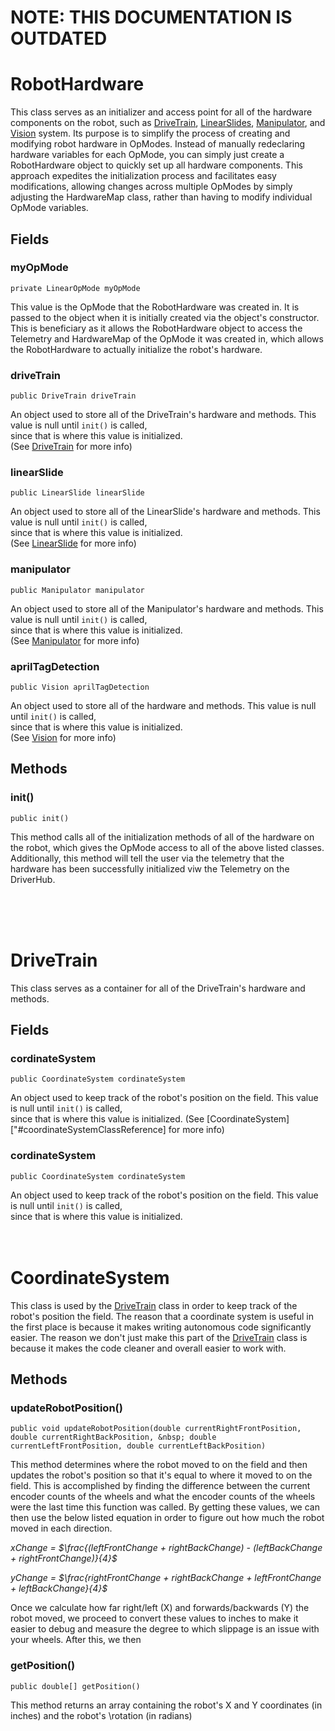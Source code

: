 # NOTE: THIS DOCUMENTATION IS OUTDATED #

# RobotHardware #
This class serves as an initializer and access point for all of the hardware components on the robot, such as
[DriveTrain][1], [LinearSlides][2], [Manipulator][3], and [Vision][4] system. Its purpose is to simplify the process
of creating and modifying robot hardware in OpModes. Instead of manually redeclaring hardware variables for each
OpMode, you can simply just create a RobotHardware object to quickly set up all hardware components. This approach
expedites the initialization process and facilitates easy modifications, allowing changes across multiple
OpModes by simply adjusting the HardwareMap class, rather than having to modify individual OpMode variables.

## Fields ##
### myOpMode ###
`private LinearOpMode myOpMode`

This value is the OpMode that the RobotHardware was created in. It is passed to the object when it is initially created
via the object's constructor. This is beneficiary as it allows the RobotHardware object to access the Telemetry and
HardwareMap of the OpMode it was created in, which allows the RobotHardware to actually initialize the robot's hardware.

### driveTrain ###
`public DriveTrain driveTrain`

An object used to store all of the DriveTrain's hardware and methods. This value is null until `init()` is called,  
since that is where this value is initialized.  
(See [DriveTrain](#driveTrainClassRef) for more info)

### linearSlide ###
`public LinearSlide linearSlide`

An object used to store all of the LinearSlide's hardware and methods. This value is null until `init()` is called,  
since that is where this value is initialized.  
(See [LinearSlide](#linearSlideClassRef) for more info)

### manipulator ###
`public Manipulator manipulator`

An object used to store all of the Manipulator's hardware and methods. This value is null until `init()` is called,  
since that is where this value is initialized.  
(See [Manipulator](#manipulatorClassReff) for more info)

### aprilTagDetection ###
`public Vision aprilTagDetection`

An object used to store all of the  hardware and methods. This value is null until `init()` is called,  
since that is where this value is initialized.  
(See [Vision](#visionClassRef) for more info)
## Methods ##
### init() ###
`public init()`

This method calls all of the initialization methods of all of the hardware on the robot, which gives the OpMode
access to all of the above listed classes. Additionally, this method will tell the user via the telemetry that
the hardware has been successfully initialized viw the Telemetry on the DriverHub.

<br/>
<br/>
<br/>

<div id="driveTrainClassRef"></div>

# DriveTrain #
This class serves as a container for all of the DriveTrain's hardware and methods. 

## Fields ##
### cordinateSystem ###
`public CoordinateSystem cordinateSystem`

An object used to keep track of the robot's position on the field. This value is null until `init()` is called,  
since that is where this value is initialized.
(See [CoordinateSystem]["#coordinateSystemClassReference] for more info)

### cordinateSystem ###
`public CoordinateSystem cordinateSystem`

An object used to keep track of the robot's position on the field. This value is null until `init()` is called,  
since that is where this value is initialized.
<br/>
<br/>
<br/>

<div id="coordinateSystemClassReference"></div>

# CoordinateSystem #
This class is used by the [DriveTrain][1] class in order to keep track of the robot's position the field.
The reason that a coordinate system is useful in the first place is because it makes writing autonomous code
significantly easier. The reason we don't just make this part of the [DriveTrain][1] class is because it makes the
code cleaner and overall easier to work with.

## Methods ##
### updateRobotPosition() ###
`public void updateRobotPosition(double currentRightFrontPosition, double currentRightBackPosition,
&nbsp; double currentLeftFrontPosition, double currentLeftBackPosition)`

This method determines where the robot moved to on the field and then updates the robot's position so that 
it's equal to where it moved to on the field. This is accomplished by finding the difference between the current 
encoder counts of the wheels and what the encoder counts of the wheels were the last time this function was called. 
By getting these values, we can then use the below listed equation in order to figure out how much the robot moved in each direction.

*xChange = $\frac{(leftFrontChange + rightBackChange) - (leftBackChange + rightFrontChange)}{4}$*

*yChange = $\frac{rightFrontChange + rightBackChange + leftFrontChange + leftBackChange}{4}$*

Once we calculate how far right/left (X) and forwards/backwards (Y) the robot moved, we proceed to convert 
these values to inches to make it easier to debug and measure the degree to which slippage is an issue with your wheels. 
After this, we then

### getPosition() ###
`public double[] getPosition()`

This method returns an array containing the robot's X and Y coordinates (in inches) and the robot's 
\rotation (in radians)

[1]: RobotSystems/Subsystems/DriveTrain.java
[1.1]: RobotSystems/Subsystems/SubsystemEnums/DriveMode.java
[2]: RobotSystems/Subsystems/LinearSlide.java
[2.1]: RobotSystems/Subsystems/SubsystemEnums/LinearSlideStage.java
[3]: RobotSystems/Subsystems/Manipulator.java
[4]: RobotSystems/Subsystems/Vision.java